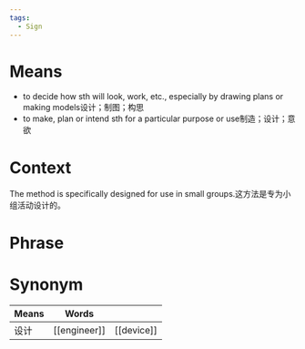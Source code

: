 ```yaml
---
tags:
  - Sign
---
```

# Means
- to decide how sth will look, work, etc., especially by drawing plans or making models设计；制图；构思
- to make, plan or intend sth for a particular purpose or use制造；设计；意欲
# Context
The method is specifically designed for use in small groups.这方法是专为小组活动设计的。
# Phrase

# Synonym
| Means | Words        |            |
| ----- | ------------ | ---------- |
| 设计    | [[engineer]] | [[device]] |
